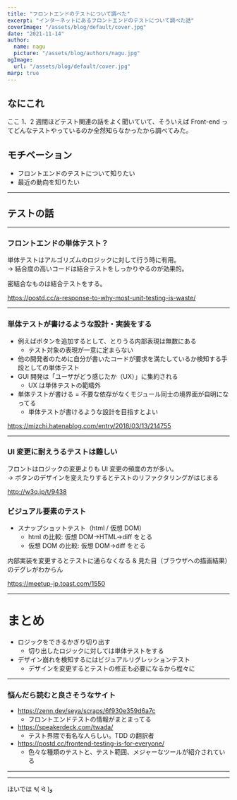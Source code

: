 ```yaml
---
title: "フロントエンドのテストについて調べた"
excerpt: "インターネットにあるフロントエンドのテストについて調べた話"
coverImage: "/assets/blog/default/cover.jpg"
date: "2021-11-14"
author:
  name: nagu
  picture: "/assets/blog/authors/nagu.jpg"
ogImage:
  url: "/assets/blog/default/cover.jpg"
marp: true
---
```


## なにこれ

ここ 1、2 週間ほどテスト関連の話をよく聞いていて、そういえば Front-end ってどんなテストやっているのか全然知らなかったから調べてみた。

## モチベーション

- フロントエンドのテストについて知りたい
- 最近の動向を知りたい

---

## テストの話

---

### フロントエンドの単体テスト？

単体テストはアルゴリズムのロジックに対して行う時に有用。  
→ 結合度の高いコードは結合テストをしっかりやるのが効果的。

密結合なものは結合テストをする。

https://postd.cc/a-response-to-why-most-unit-testing-is-waste/

---

### 単体テストが書けるような設計・実装をする

- 例えばボタンを追加するとして、とりうる内部表現は無数にある
  - テスト対象の表現が一意に定まらない
- 他の開発者のために自分が書いたコードが要求を満たしているか検知する手段としての単体テスト
- GUI 開発は「ユーザがどう感じたか（UX）」に集約される
  - UX は単体テストの範疇外
- 単体テストが書ける = 不要な依存がなくモジュール同士の境界面が自明になってる
  - 単体テストが書けるような設計を目指すとよい

https://mizchi.hatenablog.com/entry/2018/03/13/214755

---

### UI 変更に耐えうるテストは難しい

フロントはロジックの変更よりも UI 変更の頻度の方が多い。  
→ ボタンのデザインを変えたりするとテストのリファクタリングがはじまる

http://w3q.jp/t/9438

### ビジュアル要素のテスト

- スナップショットテスト（html / 仮想 DOM）
  - html の比較: 仮想 DOM→HTML→diff をとる
  - 仮想 DOM の比較: 仮想 DOM→diff をとる

内部実装を変更するとテストに通らなくなる & 見た目（ブラウザへの描画結果）のデグレがわからん

https://meetup-jp.toast.com/1550

---

# まとめ

- ロジックをできるかぎり切り出す
  - 切り出したロジックに対しては単体テストをする
- デザイン崩れを検知するにはビジュアルリグレッションテスト
  - デザインを変更するとテストの修正も必要になるから程々に

---

### 悩んだら読むと良さそうなサイト

- https://zenn.dev/seya/scraps/6f930e359d6a7c
  - フロントエンドテストの情報がまとまってる
- https://speakerdeck.com/twada/
  - テスト界隈で有名な人らしい。TDD の翻訳者
- https://postd.cc/frontend-testing-is-for-everyone/
  - 色々な種類のテストと、テスト範囲、メジャーなツールが紹介されている

---

---

ほいでは ٩( ᐛ )و
